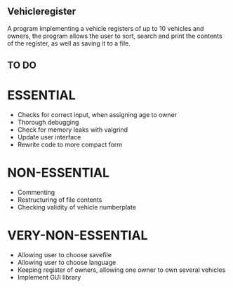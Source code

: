 ## Vehicleregister
A program implementing a vehicle registers of up to 10 vehicles and owners, the program allows the user to sort, search and print the contents of the register, as well as saving it to a file.

## TO DO

# ESSENTIAL

- Checks for correct input, when assigning age to owner
- Thorough debugging
- Check for memory leaks with valgrind
- Update user interface
- Rewrite code to more compact form

# NON-ESSENTIAL

- Commenting
- Restructuring of file contents
- Checking validity of vehicle numberplate

# VERY-NON-ESSENTIAL

- Allowing user to choose savefile
- Allowing user to choose language
- Keeping register of owners, allowing one owner to own several vehicles
- Implement GUI library

